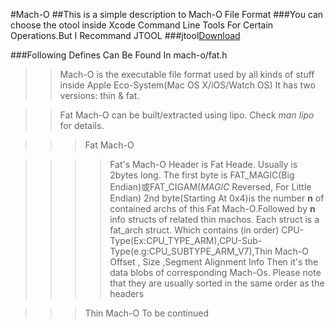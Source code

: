 #Mach-O
##This is a simple description to Mach-O File Format
###You can choose the otool inside Xcode Command Line Tools For Certain Operations.But I Recommand JTOOL
###jtool[Download](http://newosxbook.com/tools/jtool.html)

###Following Defines Can Be Found In mach-o/fat.h
>>Mach-O is the executable file format used by all kinds of stuff inside Apple Eco-System(Mac OS X/iOS/Watch OS) It has two versions: thin & fat.

>>Fat Mach-O can be built/extracted using lipo. Check *man lipo* for details.

>>>Fat Mach-O

>>>>Fat's Mach-O Header is Fat Heade. Usually is 2bytes long. The first byte is FAT_MAGIC(Big Endian)或FAT_CIGAM(*MAGIC* Reversed, For Little Endian)
>>>>2nd byte(Starting At 0x4)is the number **n** of contained archs of this Fat Mach-O.Followed by **n** info structs of related thin machos. Each struct is a fat_arch struct. Which contains (in order) CPU-Type(Ex:CPU_TYPE_ARM),CPU-Sub-Type(e.g:CPU_SUBTYPE_ARM_V7),Thin Mach-O Offset , Size ,Segment Alignment Info
>>>>Then it's the data blobs of corresponding Mach-Os. Please note that they are usually sorted in the same order as the headers

>>>Thin Mach-O
To be continued